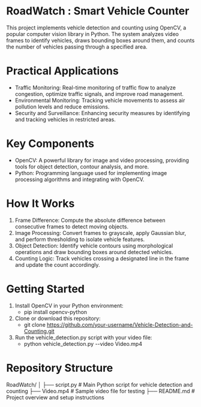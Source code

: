 # RoadWatch : Smart Vehicle Counter

This project implements vehicle detection and counting using OpenCV, a popular computer vision library in Python. The system analyzes video frames to identify vehicles, draws bounding boxes around them, and counts the number of vehicles passing through a specified area.
 
# Practical Applications

  - Traffic Monitoring: Real-time monitoring of traffic flow to analyze congestion, optimize traffic signals, and improve road management.
  - Environmental Monitoring: Tracking vehicle movements to assess air pollution levels and reduce emissions.
  - Security and Surveillance: Enhancing security measures by identifying and tracking vehicles in restricted areas.

# Key Components

  - OpenCV: A powerful library for image and video processing, providing tools for object detection, contour analysis, and more.
  - Python: Programming language used for implementing image processing algorithms and integrating with OpenCV.

# How It Works
  1. Frame Difference: Compute the absolute difference between consecutive frames to detect moving objects.
  2. Image Processing: Convert frames to grayscale, apply Gaussian blur, and perform thresholding to isolate vehicle features.
  3. Object Detection: Identify vehicle contours using morphological operations and draw bounding boxes around detected vehicles.
  4. Counting Logic: Track vehicles crossing a designated line in the frame and update the count accordingly.

# Getting Started

  1. Install OpenCV in your Python environment: 
     - pip install opencv-python
  2. Clone or download this repository:
     - git clone https://github.com/your-username/Vehicle-Detection-and-Counting.git
  3. Run the vehicle_detection.py script with your video file:
     - python vehicle_detection.py --video Video.mp4
# Repository Structure

RoadWatch/
│
├── script.py      # Main Python script for vehicle detection and counting
├── Video.mp4                 # Sample video file for testing
├── README.md                 # Project overview and setup instructions
